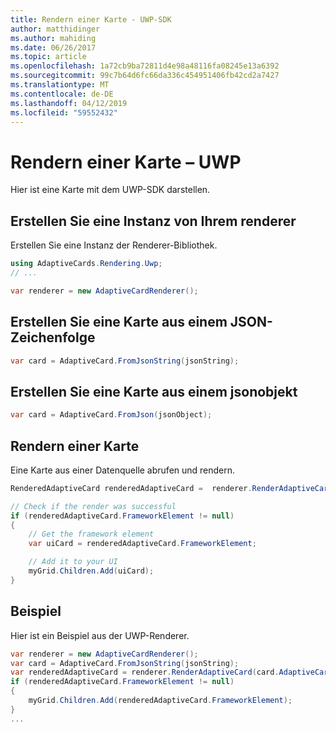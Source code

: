 ```yaml
---
title: Rendern einer Karte - UWP-SDK
author: matthidinger
ms.author: mahiding
ms.date: 06/26/2017
ms.topic: article
ms.openlocfilehash: 1a72cb9ba72811d4e98a48116fa08245e13a6392
ms.sourcegitcommit: 99c7b64d6fc66da336c454951406fb42cd2a7427
ms.translationtype: MT
ms.contentlocale: de-DE
ms.lasthandoff: 04/12/2019
ms.locfileid: "59552432"
---
```

# <a name="render-a-card---uwp"></a>Rendern einer Karte – UWP

Hier ist eine Karte mit dem UWP-SDK darstellen.

## <a name="create-an-instance-of-your-renderer"></a>Erstellen Sie eine Instanz von Ihrem renderer

Erstellen Sie eine Instanz der Renderer-Bibliothek. 

```csharp
using AdaptiveCards.Rendering.Uwp;
// ...

var renderer = new AdaptiveCardRenderer();
```

## <a name="create-a-card-from-a-json-string"></a>Erstellen Sie eine Karte aus einem JSON-Zeichenfolge

```csharp
var card = AdaptiveCard.FromJsonString(jsonString);
```

## <a name="create-a-card-from-a-json-object"></a>Erstellen Sie eine Karte aus einem jsonobjekt

```csharp
var card = AdaptiveCard.FromJson(jsonObject);
```

## <a name="render-a-card"></a>Rendern einer Karte

Eine Karte aus einer Datenquelle abrufen und rendern.

```csharp
RenderedAdaptiveCard renderedAdaptiveCard =  renderer.RenderAdaptiveCard(card);

// Check if the render was successful
if (renderedAdaptiveCard.FrameworkElement != null)
{
    // Get the framework element
    var uiCard = renderedAdaptiveCard.FrameworkElement;

    // Add it to your UI
    myGrid.Children.Add(uiCard);
}
```

## <a name="example"></a>Beispiel

Hier ist ein Beispiel aus der UWP-Renderer.

```csharp
var renderer = new AdaptiveCardRenderer();
var card = AdaptiveCard.FromJsonString(jsonString);
var renderedAdaptiveCard = renderer.RenderAdaptiveCard(card.AdaptiveCard);
if (renderedAdaptiveCard.FrameworkElement != null)
{
    myGrid.Children.Add(renderedAdaptiveCard.FrameworkElement);
}
...
```